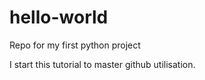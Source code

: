 # hello-world
Repo for my first python project

I start this tutorial to master github utilisation.
